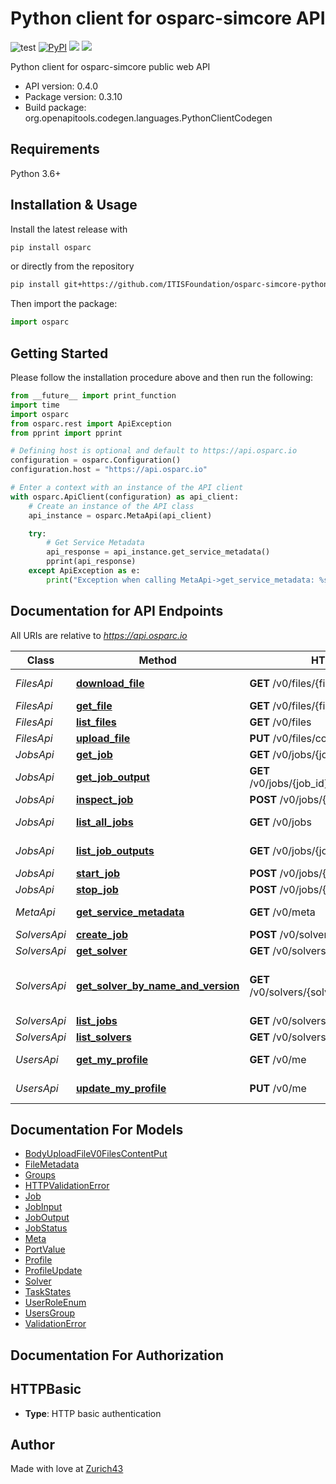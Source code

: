 # Python client for osparc-simcore API

![test](https://github.com/ITISFoundation/osparc-simcore-python-client/workflows/test/badge.svg)
[![PyPI](https://img.shields.io/pypi/v/osparc)](https://pypi.org/project/osparc/)
[![](https://img.shields.io/pypi/status/osparc)](https://pypi.org/project/osparc/)
[![](https://img.shields.io/pypi/l/osparc)](https://pypi.org/project/osparc/)


<!--
TODO: activate when service is up and running in production
[![codecov](https://codecov.io/gh/ITISFoundation/osparc-simcore-python-client/branch/master/graph/badge.svg)](https://codecov.io/gh/ITISFoundation/osparc-simcore-python-client) -->


Python client for osparc-simcore public web API

- API version: 0.4.0
- Package version: 0.3.10
- Build package: org.openapitools.codegen.languages.PythonClientCodegen

## Requirements

Python 3.6+

## Installation & Usage

Install the latest release with

```sh
pip install osparc
```
or directly from the repository
```sh
pip install git+https://github.com/ITISFoundation/osparc-simcore-python-client.git
```

Then import the package:

```python
import osparc
```

## Getting Started

Please follow the installation procedure above and then run the following:

```python
from __future__ import print_function
import time
import osparc
from osparc.rest import ApiException
from pprint import pprint

# Defining host is optional and default to https://api.osparc.io
configuration = osparc.Configuration()
configuration.host = "https://api.osparc.io"

# Enter a context with an instance of the API client
with osparc.ApiClient(configuration) as api_client:
    # Create an instance of the API class
    api_instance = osparc.MetaApi(api_client)

    try:
        # Get Service Metadata
        api_response = api_instance.get_service_metadata()
        pprint(api_response)
    except ApiException as e:
        print("Exception when calling MetaApi->get_service_metadata: %s\n" % e)

```


## Documentation for API Endpoints

All URIs are relative to *https://api.osparc.io*

Class        | Method                                                                                  | HTTP request                                    | Description
-------------|-----------------------------------------------------------------------------------------|-------------------------------------------------|-------------------------------
*FilesApi*   | [**download_file**](docs/md/FilesApi.md#download_file)                                     | **GET** /v0/files/{file_id}/content             | Download File
*FilesApi*   | [**get_file**](docs/md/FilesApi.md#get_file)                                               | **GET** /v0/files/{file_id}                     | Get File
*FilesApi*   | [**list_files**](docs/md/FilesApi.md#list_files)                                           | **GET** /v0/files                               | List Files
*FilesApi*   | [**upload_file**](docs/md/FilesApi.md#upload_file)                                         | **PUT** /v0/files/content                       | Upload File
*JobsApi*    | [**get_job**](docs/md/JobsApi.md#get_job)                                                  | **GET** /v0/jobs/{job_id}                       | Get Job
*JobsApi*    | [**get_job_output**](docs/md/JobsApi.md#get_job_output)                                    | **GET** /v0/jobs/{job_id}/outputs/{output_name} | Get Job Output
*JobsApi*    | [**inspect_job**](docs/md/JobsApi.md#inspect_job)                                          | **POST** /v0/jobs/{job_id}:inspect              | Inspect Job
*JobsApi*    | [**list_all_jobs**](docs/md/JobsApi.md#list_all_jobs)                                      | **GET** /v0/jobs                                | List All Jobs
*JobsApi*    | [**list_job_outputs**](docs/md/JobsApi.md#list_job_outputs)                                | **GET** /v0/jobs/{job_id}/outputs               | List Job Outputs
*JobsApi*    | [**start_job**](docs/md/JobsApi.md#start_job)                                              | **POST** /v0/jobs/{job_id}:start                | Start Job
*JobsApi*    | [**stop_job**](docs/md/JobsApi.md#stop_job)                                                | **POST** /v0/jobs/{job_id}:stop                 | Stop Job
*MetaApi*    | [**get_service_metadata**](docs/md/MetaApi.md#get_service_metadata)                        | **GET** /v0/meta                                | Get Service Metadata
*SolversApi* | [**create_job**](docs/md/SolversApi.md#create_job)                                         | **POST** /v0/solvers/{solver_id}/jobs           | Create Job
*SolversApi* | [**get_solver**](docs/md/SolversApi.md#get_solver)                                         | **GET** /v0/solvers/{solver_id}                 | Get Solver
*SolversApi* | [**get_solver_by_name_and_version**](docs/md/SolversApi.md#get_solver_by_name_and_version) | **GET** /v0/solvers/{solver_name}/{version}     | Get Solver By Name And Version
*SolversApi* | [**list_jobs**](docs/md/SolversApi.md#list_jobs)                                           | **GET** /v0/solvers/{solver_id}/jobs            | List Jobs
*SolversApi* | [**list_solvers**](docs/md/SolversApi.md#list_solvers)                                     | **GET** /v0/solvers                             | List Solvers
*UsersApi*   | [**get_my_profile**](docs/md/UsersApi.md#get_my_profile)                                   | **GET** /v0/me                                  | Get My Profile
*UsersApi*   | [**update_my_profile**](docs/md/UsersApi.md#update_my_profile)                             | **PUT** /v0/me                                  | Update My Profile


## Documentation For Models

 - [BodyUploadFileV0FilesContentPut](docs/md/BodyUploadFileV0FilesContentPut.md)
 - [FileMetadata](docs/md/FileMetadata.md)
 - [Groups](docs/md/Groups.md)
 - [HTTPValidationError](docs/md/HTTPValidationError.md)
 - [Job](docs/md/Job.md)
 - [JobInput](docs/md/JobInput.md)
 - [JobOutput](docs/md/JobOutput.md)
 - [JobStatus](docs/md/JobStatus.md)
 - [Meta](docs/md/Meta.md)
 - [PortValue](docs/md/PortValue.md)
 - [Profile](docs/md/Profile.md)
 - [ProfileUpdate](docs/md/ProfileUpdate.md)
 - [Solver](docs/md/Solver.md)
 - [TaskStates](docs/md/TaskStates.md)
 - [UserRoleEnum](docs/md/UserRoleEnum.md)
 - [UsersGroup](docs/md/UsersGroup.md)
 - [ValidationError](docs/md/ValidationError.md)

## Documentation For Authorization


## HTTPBasic

- **Type**: HTTP basic authentication


## Author

Made with love at [Zurich43](www.z43.swiss)

